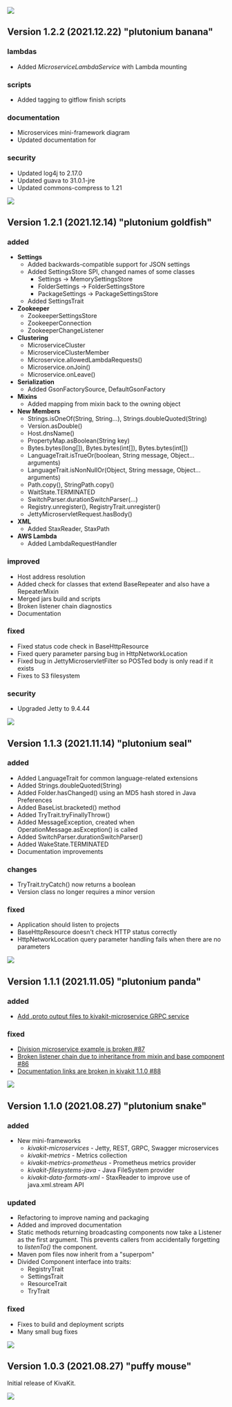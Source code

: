 ![](https://www.kivakit.org/images/horizontal-line.png)

## Version 1.2.2 (2021.12.22) "plutonium banana"

### lambdas

 * Added *MicroserviceLambdaService* with Lambda mounting

### scripts

 * Added tagging to gitflow finish scripts

### documentation

 * Microservices mini-framework diagram
 * Updated documentation for 

### security

 * Updated log4j to 2.17.0
 * Updated guava to 31.0.1-jre
 * Updated commons-compress to 1.21

![](https://www.kivakit.org/images/horizontal-line.png)

## Version 1.2.1 (2021.12.14) "plutonium goldfish"

### added

 * **Settings**
   * Added backwards-compatible support for JSON settings
   * Added SettingsStore SPI, changed names of some classes
     * Settings -> MemorySettingsStore
     * FolderSettings -> FolderSettingsStore
     * PackageSettings -> PackageSettingsStore
   * Added SettingsTrait
 * **Zookeeper**
   * ZookeeperSettingsStore
   * ZookeeperConnection
   * ZookeeperChangeListener
 * **Clustering**
   * MicroserviceCluster
   * MicroserviceClusterMember
   * Microservice.allowedLambdaRequests()
   * Microservice.onJoin()
   * Microservice.onLeave()
 * **Serialization**
   * Added GsonFactorySource, DefaultGsonFactory
 * **Mixins**
   * Added mapping from mixin back to the owning object
 * **New Members**
   * Strings.isOneOf(String, String...), Strings.doubleQuoted(String)
   * Version.asDouble()
   * Host.dnsName()
   * PropertyMap.asBoolean(String key)
   * Bytes.bytes(long[]), Bytes.bytes(int[]), Bytes.bytes(int[])
   * LanguageTrait.isTrueOr(boolean, String message, Object... arguments)
   * LanguageTrait.isNonNullOr(Object, String message, Object... arguments)
   * Path.copy(), StringPath.copy()
   * WaitState.TERMINATED
   * SwitchParser.durationSwitchParser(...)
   * Registry.unregister(), RegistryTrait.unregister()
   * JettyMicroservletRequest.hasBody()
 * **XML**
   * Added StaxReader, StaxPath
 * **AWS Lambda**
   * Added LambdaRequestHandler

### improved

 * Host address resolution
 * Added check for classes that extend BaseRepeater and also have a RepeaterMixin
 * Merged jars build and scripts
 * Broken listener chain diagnostics
 * Documentation

### fixed

 * Fixed status code check in BaseHttpResource
 * Fixed query parameter parsing bug in HttpNetworkLocation
 * Fixed bug in JettyMicroservletFilter so POSTed body is only read if it exists
 * Fixes to S3 filesystem

### security

 * Upgraded Jetty to 9.4.44

![](https://www.kivakit.org/images/horizontal-line.png)

## Version 1.1.3 (2021.11.14) "plutonium seal"

### added

 * Added LanguageTrait for common language-related extensions
 * Added Strings.doubleQuoted(String)
 * Added Folder.hasChanged() using an MD5 hash stored in Java Preferences
 * Added BaseList.bracketed() method
 * Added TryTrait.tryFinallyThrow()
 * Added MessageException, created when OperationMessage.asException() is called
 * Added SwitchParser.durationSwitchParser()
 * Added WakeState.TERMINATED
 * Documentation improvements

### changes

 * TryTrait.tryCatch() now returns a boolean
 * Version class no longer requires a minor version

### fixed

 * Application should listen to projects
 * BaseHttpResource doesn't check HTTP status correctly
 * HttpNetworkLocation query parameter handling fails when there are no parameters

![](https://www.kivakit.org/images/horizontal-line.png)

## Version 1.1.1 (2021.11.05) "plutonium panda"

### added 

* [Add .proto output files to kivakit-microservice GRPC service](https://github.com/Telenav/kivakit/issues/89)

### fixed

 * [Division microservice example is broken #87](https://github.com/Telenav/kivakit/issues/87)
 * [Broken listener chain due to inheritance from mixin and base component #86](https://github.com/Telenav/kivakit/issues/86)
 * [Documentation links are broken in kivakit 1.1.0 #88](https://github.com/Telenav/kivakit/issues/88)

![](https://www.kivakit.org/images/horizontal-line.png)

## Version 1.1.0 (2021.08.27) "plutonium snake"

### added

* New mini-frameworks  
  * *kivakit-microservices* - Jetty, REST, GRPC, Swagger microservices  
  * *kivakit-metrics* - Metrics collection  
  * *kivakit-metrics-prometheus* - Prometheus metrics provider
  * *kivakit-filesystems-java* - Java FileSystem provider
  * *kivakit-data-formats-xml* - StaxReader to improve use of java.xml.stream API

### updated

* Refactoring to improve naming and packaging
* Added and improved documentation
* Static methods returning broadcasting components now take a Listener as the first argument.
  This prevents callers from accidentally forgetting to *listenTo()* the component.
* Maven pom files now inherit from a "superpom" 
* Divided Component interface into traits:
    * RegistryTrait
    * SettingsTrait
    * ResourceTrait
    * TryTrait

### fixed

* Fixes to build and deployment scripts
* Many small bug fixes

![](https://www.kivakit.org/images/horizontal-line.png)

## Version 1.0.3 (2021.08.27) "puffy mouse"

Initial release of KivaKit.

![](https://www.kivakit.org/images/horizontal-line.png)

